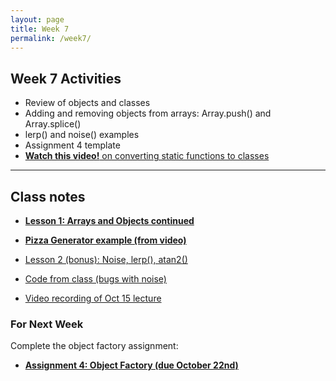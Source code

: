 ```yaml
---
layout: page
title: Week 7
permalink: /week7/
---
```


## Week 7 Activities

- Review of objects and classes
- Adding and removing objects from arrays: Array.push() and Array.splice()
- lerp() and noise() examples
- Assignment 4 template
- [**Watch this video!** on converting static functions to classes](https://www.dropbox.com/scl/fi/bm0d4q30z7w4wgb0p3lry/PizzaClass.mov?rlkey=h97dnqmlu2242aimf8qgj2cb1&dl=0)

---

## Class notes

- **[Lesson 1: Arrays and Objects continued](https://openprocessing.org/sketch/2045333)**
- **[Pizza Generator example (from video)](https://openprocessing.org/sketch/2410241)**
- [Lesson 2 (bonus): Noise, lerp(), atan2()](https://openprocessing.org/sketch/2055334)

- [Code from class (bugs with noise)](https://github.com/craigfahner/CC2025-cef9489/blob/main/week7/sketch.js)
- [Video recording of Oct 15 lecture](https://nyu.zoom.us/rec/share/ggd0ZfavaLg40k952-VvJ1ogqXeWGtFZ0l336OWey2ZLDGQ9dRJVkNLT67zUgRT3.Z7peeq6U5znTprSd)


### For Next Week

Complete the object factory assignment:

- **[Assignment 4: Object Factory (due October 22nd)](./assignment4/)**